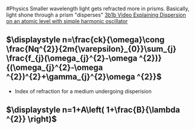 #Physics 
Smaller wavelength light gets refracted more in prisms. Basically, light shone through a prism "disperses"
[3b1b Video Explaining Dispersion on an atomic level with simple harmonic oscillator](https://youtu.be/KTzGBJPuJwM?t=1577)
## $\displaystyle n=\frac{ck}{\omega}\cong \frac{Nq^{2}}{2m{\varepsilon}_{0}}\sum_{j} \frac{f_{j}(\omega_{j}^{2}-\omega ^{2})}{(\omega_{j}^{2}-\omega ^{2})^{2}+\gamma_{j}^{2}\omega ^{2}}$
* Index of refraction for a medium undergoing disperision
## $\displaystyle n=1+A\left( 1+\frac{B}{\lambda ^{2}} \right)$